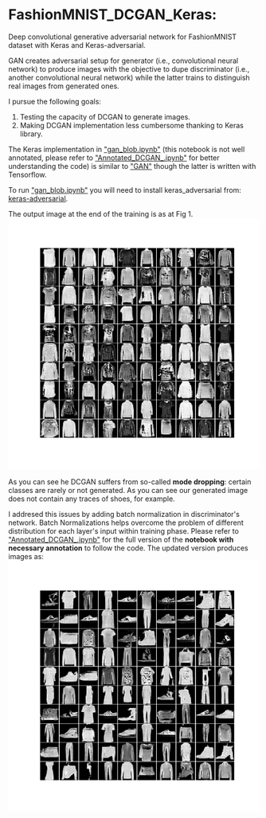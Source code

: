 # FashionMNIST_DCGAN_Keras: 
Deep convolutional generative adversarial network for FashionMNIST dataset with Keras and Keras-adversarial.

GAN creates adversarial setup for generator (i.e., convolutional neural network) to produce images with the objective to dupe discriminator (i.e., another convolutional neural network) while the latter trains to distinguish real images from generated ones. 

I pursue the following goals:
1. Testing the capacity of DCGAN to generate images.
2. Making DCGAN implementation less cumbersome thanking to Keras library.

The Keras implementation in ["gan_blob.ipynb"](https://github.com/GSukr/FashionMNIST_DCGAN_Keras/blob/master/gan_blob.ipynb) (this notebook is not well annotated, please refer to ["Annotated_DCGAN_.ipynb"](https://github.com/GSukr/FashionMNIST_DCGAN_Keras/blob/master/DCGAN_.ipynb) for better understanding the code) is similar to ["GAN"](https://colab.research.google.com/github/sakethkaparthi/Apparel-GAN/blob/master/Fashion_MNIST_GAN.ipynb#scrollTo=hz1JhdX7EL5a) though the latter is written with Tensorflow.

To run ["gan_blob.ipynb"](https://github.com/GSukr/FashionMNIST_DCGAN_Keras/blob/master/gan_blob.ipynb) you will need to install keras_adversarial from: [keras-adversarial](https://github.com/bstriner/keras-adversarial/tree/6651cfad771f72521c78a5cc3a23a2313efeaa88). 

The output image at the end of the training is as at Fig 1.
![Fig 1: Images generated at 100th epochs](https://github.com/GSukr/FashionMNIST_DCGAN_Keras/blob/master/images_generated/epoch-099_no_batch.png)

As you can see he DCGAN suffers from so-called **mode dropping**: certain classes are rarely or not generated. As you can see our generated image does not contain any traces of shoes, for example.

I addresed this issues by adding batch normalization in discriminator's network. Batch Normalizations helps overcome the problem of different distribution for each layer's input within training phase. Please refer to ["Annotated_DCGAN_.ipynb"](https://github.com/GSukr/FashionMNIST_DCGAN_Keras/blob/master/DCGAN_.ipynb) for the full version of the **notebook with necessary annotation** to follow the code. The updated version produces images as: 
![Fig 2: Images generated at 100th epochs with batch normalization for discriminator](https://github.com/GSukr/FashionMNIST_DCGAN_Keras/blob/master/images_generated/gan_99.png)
